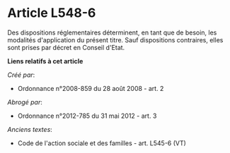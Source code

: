 # Article L548-6

Des dispositions réglementaires déterminent, en tant que de besoin, les modalités d'application du présent titre. Sauf
dispositions contraires, elles sont prises par décret en Conseil d'Etat.

**Liens relatifs à cet article**

_Créé par_:

  - Ordonnance n°2008-859 du 28 août 2008 - art. 2

_Abrogé par_:

  - Ordonnance n°2012-785 du 31 mai 2012 - art. 3

_Anciens textes_:

  - Code de l'action sociale et des familles - art. L545-6 (VT)

